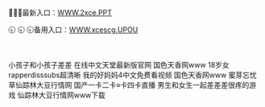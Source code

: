 <p>
	🐪🐪🐪最新入口：<a href="http://www.baidu.com/link?url=6MA2SWnO3Raqke39an_0PUxosM6ZrUGzi1BN9tNnlPW&wd">WWW.2xce.PPT</a> 
	<p>
		🕤
🕤
🕤备用入口：<a href="http://www.baidu.com/link?url=6MA2SWnO3Raqke39an_0PUxosM6ZrUGzi1BN9tNnlPW&wd">WWW.xcescg.UPOU</a> 
	</p>
	<p>
		<br />
	</p>
	<p>
		小孩子和小孩子差差
在线中文天堂最新版官网
国色天香网www
18岁女rapperdisssubs超清晰
我的好妈妈4中文免费看视频
国色天香网www
蜜芽忘忧草仙踪林大豆行情网
国产一卡二卡≡卡四卡直播
男生和女生一起差差差很疼的游戏
仙踪林大豆行情网www下载
	</p>
